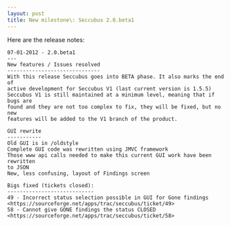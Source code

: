 ```yaml
---
layout: post
title: New milestone\: Seccubus 2.0.beta1
---
```

Here are the release notes:

    07-01-2012 - 2.0.beta1
    ---
    New features / Issues resolved
    ------------------------------
    With this release Seccubus goes into BETA phase. It also marks the end of
    active development for Seccubus V1 (last current version is 1.5.5)
    Seccubus V1 is still maintained at a minimum level, meaning that if bugs are
    found and they are not too complex to fix, they will be fixed, but no new
    features will be added to the V1 branch of the product.

    GUI rewrite
    -----------
    Old GUI is in /oldstyle
    Complete GUI code was rewritten using JMVC framework
    Those www api calls needed to make this current GUI work have been rewritten
    to JSON
    New, less confusing, layout of Findings screen

    Bigs fixed (tickets closed):
    ----------------------------
    49 - Incorrect status selection possible in GUI for Gone findings
    <https://sourceforge.net/apps/trac/seccubus/ticket/49>
    58 - Cannot give GONE findings the status CLOSED
    <https://sourceforge.net/apps/trac/seccubus/ticket/58>

